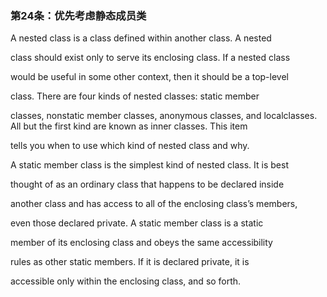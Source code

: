 ### 第24条：优先考虑静态成员类

A nested class is a class defined within another class. A nested

class should exist only to serve its enclosing class. If a nested class

would be useful in some other context, then it should be a top-level

class. There are four kinds of nested classes: static member

classes, nonstatic member classes, anonymous classes, and localclasses. All but the first kind are known as inner classes. This item

tells you when to use which kind of nested class and why.

A static member class is the simplest kind of nested class. It is best

thought of as an ordinary class that happens to be declared inside

another class and has access to all of the enclosing class’s members,

even those declared private. A static member class is a static

member of its enclosing class and obeys the same accessibility

rules as other static members. If it is declared private, it is

accessible only within the enclosing class, and so forth.

